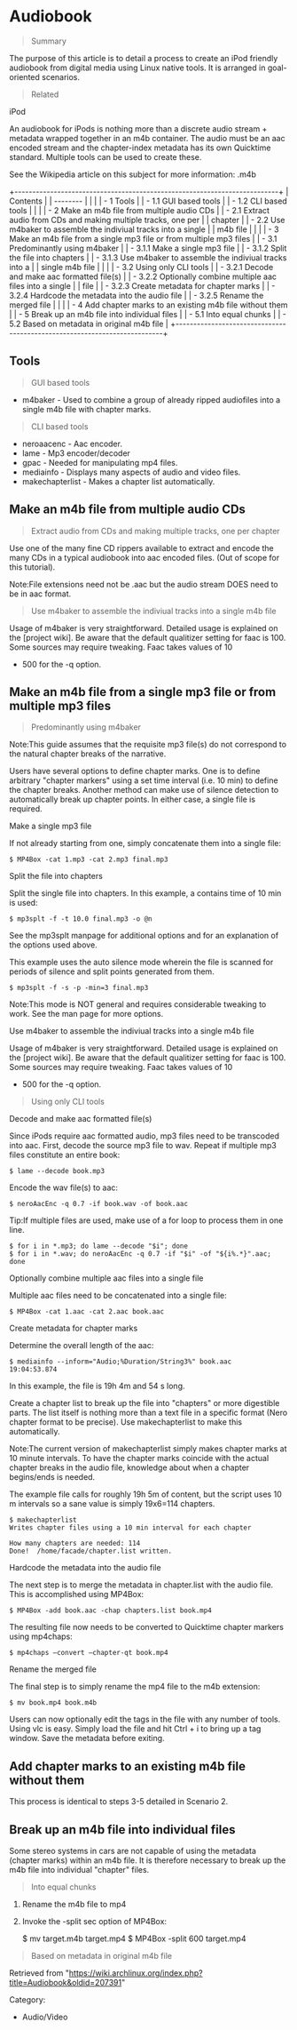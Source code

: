 Audiobook
=========

> Summary

The purpose of this article is to detail a process to create an iPod
friendly audiobook from digital media using Linux native tools. It is
arranged in goal-oriented scenarios.

> Related

iPod

An audiobook for iPods is nothing more than a discrete audio stream +
metadata wrapped together in an m4b container. The audio must be an aac
encoded stream and the chapter-index metadata has its own Quicktime
standard. Multiple tools can be used to create these.

See the Wikipedia article on this subject for more information: .m4b

+--------------------------------------------------------------------------+
| Contents                                                                 |
| --------                                                                 |
|                                                                          |
| -   1 Tools                                                              |
|     -   1.1 GUI based tools                                              |
|     -   1.2 CLI based tools                                              |
|                                                                          |
| -   2 Make an m4b file from multiple audio CDs                           |
|     -   2.1 Extract audio from CDs and making multiple tracks, one per   |
|         chapter                                                          |
|     -   2.2 Use m4baker to assemble the indiviual tracks into a single   |
|         m4b file                                                         |
|                                                                          |
| -   3 Make an m4b file from a single mp3 file or from multiple mp3 files |
|     -   3.1 Predominantly using m4baker                                  |
|         -   3.1.1 Make a single mp3 file                                 |
|         -   3.1.2 Split the file into chapters                           |
|         -   3.1.3 Use m4baker to assemble the indiviual tracks into a    |
|             single m4b file                                              |
|                                                                          |
|     -   3.2 Using only CLI tools                                         |
|         -   3.2.1 Decode and make aac formatted file(s)                  |
|         -   3.2.2 Optionally combine multiple aac files into a single    |
|             file                                                         |
|         -   3.2.3 Create metadata for chapter marks                      |
|         -   3.2.4 Hardcode the metadata into the audio file              |
|         -   3.2.5 Rename the merged file                                 |
|                                                                          |
| -   4 Add chapter marks to an existing m4b file without them             |
| -   5 Break up an m4b file into individual files                         |
|     -   5.1 Into equal chunks                                            |
|     -   5.2 Based on metadata in original m4b file                       |
+--------------------------------------------------------------------------+

Tools
-----

> GUI based tools

-   m4baker - Used to combine a group of already ripped audiofiles into
    a single m4b file with chapter marks.

> CLI based tools

-   neroaacenc - Aac encoder.
-   lame - Mp3 encoder/decoder
-   gpac - Needed for manipulating mp4 files.
-   mediainfo - Displays many aspects of audio and video files.
-   makechapterlist - Makes a chapter list automatically.

Make an m4b file from multiple audio CDs
----------------------------------------

> Extract audio from CDs and making multiple tracks, one per chapter

Use one of the many fine CD rippers available to extract and encode the
many CDs in a typical audiobook into aac encoded files. (Out of scope
for this tutorial).

Note:File extensions need not be .aac but the audio stream DOES need to
be in aac format.

> Use m4baker to assemble the indiviual tracks into a single m4b file

Usage of m4baker is very straightforward. Detailed usage is explained on
the [project wiki]. Be aware that the default qualitizer setting for
faac is 100. Some sources may require tweaking. Faac takes values of 10
- 500 for the -q option.

Make an m4b file from a single mp3 file or from multiple mp3 files
------------------------------------------------------------------

> Predominantly using m4baker

Note:This guide assumes that the requisite mp3 file(s) do not correspond
to the natural chapter breaks of the narrative.

Users have several options to define chapter marks. One is to define
arbitrary "chapter markers" using a set time interval (i.e. 10 min) to
define the chapter breaks. Another method can make use of silence
detection to automatically break up chapter points. In either case, a
single file is required.

Make a single mp3 file

If not already starting from one, simply concatenate them into a single
file:

    $ MP4Box -cat 1.mp3 -cat 2.mp3 final.mp3

Split the file into chapters

Split the single file into chapters. In this example, a contains time of
10 min is used:

    $ mp3splt -f -t 10.0 final.mp3 -o @n

See the mp3splt manpage for additional options and for an explanation of
the options used above.

This example uses the auto silence mode wherein the file is scanned for
periods of silence and split points generated from them.

    $ mp3splt -f -s -p -min=3 final.mp3

Note:This mode is NOT general and requires considerable tweaking to
work. See the man page for more options.

Use m4baker to assemble the indiviual tracks into a single m4b file

Usage of m4baker is very straightforward. Detailed usage is explained on
the [project wiki]. Be aware that the default qualitizer setting for
faac is 100. Some sources may require tweaking. Faac takes values of 10
- 500 for the -q option.

> Using only CLI tools

Decode and make aac formatted file(s)

Since iPods require aac formatted audio, mp3 files need to be transcoded
into aac. First, decode the source mp3 file to wav. Repeat if multiple
mp3 files constitute an entire book:

    $ lame --decode book.mp3

Encode the wav file(s) to aac:

    $ neroAacEnc -q 0.7 -if book.wav -of book.aac

Tip:If multiple files are used, make use of a for loop to process them
in one line.

    $ for i in *.mp3; do lame --decode "$i"; done
    $ for i in *.wav; do neroAacEnc -q 0.7 -if "$i" -of "${i%.*}".aac; done

Optionally combine multiple aac files into a single file

Multiple aac files need to be concatenated into a single file:

    $ MP4Box -cat 1.aac -cat 2.aac book.aac

Create metadata for chapter marks

Determine the overall length of the aac:

    $ mediainfo --inform="Audio;%Duration/String3%" book.aac
    19:04:53.874

In this example, the file is 19h 4m and 54 s long.

Create a chapter list to break up the file into "chapters" or more
digestible parts. The list itself is nothing more than a text file in a
specific format (Nero chapter format to be precise). Use makechapterlist
to make this automatically.

Note:The current version of makechapterlist simply makes chapter marks
at 10 minute intervals. To have the chapter marks coincide with the
actual chapter breaks in the audio file, knowledge about when a chapter
begins/ends is needed.

The example file calls for roughly 19h 5m of content, but the script
uses 10 m intervals so a sane value is simply 19x6=114 chapters.

    $ makechapterlist
    Writes chapter files using a 10 min interval for each chapter

    How many chapters are needed: 114
    Done!  /home/facade/chapter.list written.

Hardcode the metadata into the audio file

The next step is to merge the metadata in chapter.list with the audio
file. This is accomplished using MP4Box:

    $ MP4Box -add book.aac -chap chapters.list book.mp4

The resulting file now needs to be converted to Quicktime chapter
markers using mp4chaps:

    $ mp4chaps –convert –chapter-qt book.mp4

Rename the merged file

The final step is to simply rename the mp4 file to the m4b extension:

    $ mv book.mp4 book.m4b

Users can now optionally edit the tags in the file with any number of
tools. Using vlc is easy. Simply load the file and hit Ctrl + i to bring
up a tag window. Save the metadata before exiting.

Add chapter marks to an existing m4b file without them
------------------------------------------------------

This process is identical to steps 3-5 detailed in Scenario 2.

Break up an m4b file into individual files
------------------------------------------

Some stereo systems in cars are not capable of using the metadata
(chapter marks) within an m4b file. It is therefore necessary to break
up the m4b file into individual "chapter" files.

> Into equal chunks

1.  Rename the m4b file to mp4
2.  Invoke the -split sec option of MP4Box:

    $ mv target.m4b target.mp4
    $ MP4Box -split 600 target.mp4

> Based on metadata in original m4b file

Retrieved from
"https://wiki.archlinux.org/index.php?title=Audiobook&oldid=207391"

Category:

-   Audio/Video
